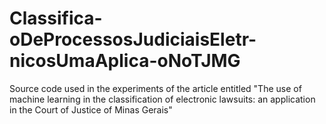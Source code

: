 # Classifica-oDeProcessosJudiciaisEletr-nicosUmaAplica-oNoTJMG
Source code used in the experiments of the article entitled "The use of machine learning in the classification of electronic lawsuits: an application in the Court of Justice of Minas Gerais"
